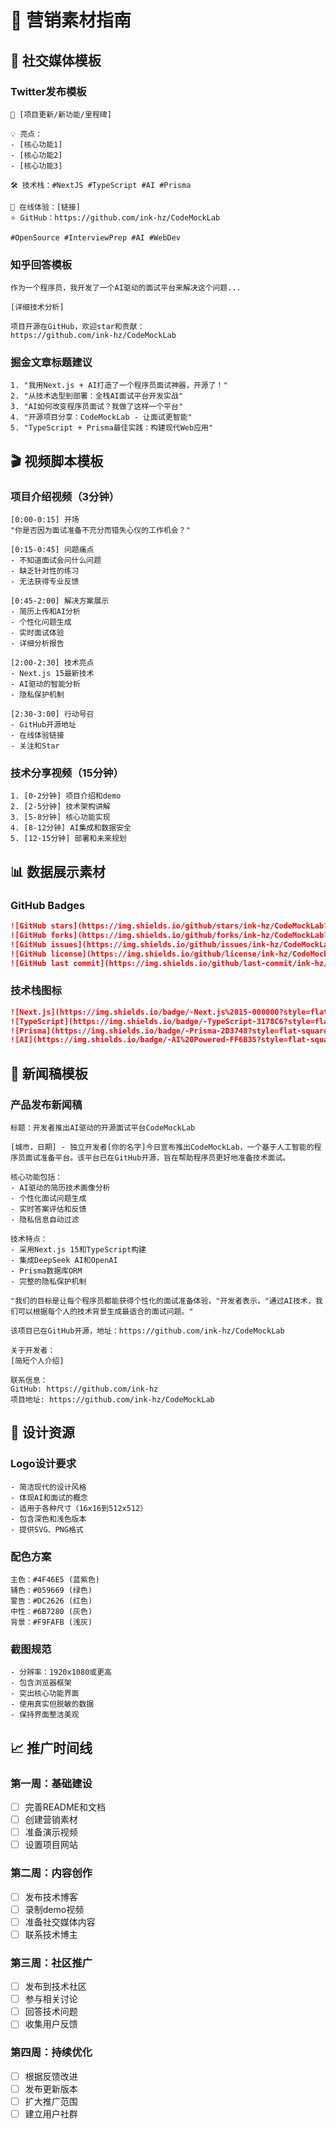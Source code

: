 # 🎨 营销素材指南

## 📱 社交媒体模板

### Twitter发布模板
```
🚀 [项目更新/新功能/里程碑]

💡 亮点：
- [核心功能1]
- [核心功能2] 
- [核心功能3]

🛠️ 技术栈：#NextJS #TypeScript #AI #Prisma

👀 在线体验：[链接]
⭐ GitHub：https://github.com/ink-hz/CodeMockLab

#OpenSource #InterviewPrep #AI #WebDev
```

### 知乎回答模板
```
作为一个程序员，我开发了一个AI驱动的面试平台来解决这个问题...

[详细技术分析]

项目开源在GitHub，欢迎star和贡献：
https://github.com/ink-hz/CodeMockLab
```

### 掘金文章标题建议
```
1. "我用Next.js + AI打造了一个程序员面试神器，开源了！"
2. "从技术选型到部署：全栈AI面试平台开发实战"
3. "AI如何改变程序员面试？我做了这样一个平台"
4. "开源项目分享：CodeMockLab - 让面试更智能"
5. "TypeScript + Prisma最佳实践：构建现代Web应用"
```

## 🎬 视频脚本模板

### 项目介绍视频（3分钟）
```
[0:00-0:15] 开场
"你是否因为面试准备不充分而错失心仪的工作机会？"

[0:15-0:45] 问题痛点
- 不知道面试会问什么问题
- 缺乏针对性的练习
- 无法获得专业反馈

[0:45-2:00] 解决方案展示
- 简历上传和AI分析
- 个性化问题生成
- 实时面试体验
- 详细分析报告

[2:00-2:30] 技术亮点
- Next.js 15最新技术
- AI驱动的智能分析
- 隐私保护机制

[2:30-3:00] 行动号召
- GitHub开源地址
- 在线体验链接
- 关注和Star
```

### 技术分享视频（15分钟）
```
1. [0-2分钟] 项目介绍和demo
2. [2-5分钟] 技术架构讲解
3. [5-8分钟] 核心功能实现
4. [8-12分钟] AI集成和数据安全
5. [12-15分钟] 部署和未来规划
```

## 📊 数据展示素材

### GitHub Badges
```markdown
![GitHub stars](https://img.shields.io/github/stars/ink-hz/CodeMockLab?style=social)
![GitHub forks](https://img.shields.io/github/forks/ink-hz/CodeMockLab?style=social)
![GitHub issues](https://img.shields.io/github/issues/ink-hz/CodeMockLab)
![GitHub license](https://img.shields.io/github/license/ink-hz/CodeMockLab)
![GitHub last commit](https://img.shields.io/github/last-commit/ink-hz/CodeMockLab)
```

### 技术栈图标
```markdown
![Next.js](https://img.shields.io/badge/-Next.js%2015-000000?style=flat-square&logo=next.js)
![TypeScript](https://img.shields.io/badge/-TypeScript-3178C6?style=flat-square&logo=typescript&logoColor=white)
![Prisma](https://img.shields.io/badge/-Prisma-2D3748?style=flat-square&logo=prisma&logoColor=white)
![AI](https://img.shields.io/badge/-AI%20Powered-FF6B35?style=flat-square)
```

## 📝 新闻稿模板

### 产品发布新闻稿
```
标题：开发者推出AI驱动的开源面试平台CodeMockLab

[城市，日期] - 独立开发者[你的名字]今日宣布推出CodeMockLab，一个基于人工智能的程序员面试准备平台。该平台已在GitHub开源，旨在帮助程序员更好地准备技术面试。

核心功能包括：
- AI驱动的简历技术画像分析
- 个性化面试问题生成
- 实时答案评估和反馈
- 隐私信息自动过滤

技术特点：
- 采用Next.js 15和TypeScript构建
- 集成DeepSeek AI和OpenAI
- Prisma数据库ORM
- 完整的隐私保护机制

"我们的目标是让每个程序员都能获得个性化的面试准备体验，"开发者表示，"通过AI技术，我们可以根据每个人的技术背景生成最适合的面试问题。"

该项目已在GitHub开源，地址：https://github.com/ink-hz/CodeMockLab

关于开发者：
[简短个人介绍]

联系信息：
GitHub: https://github.com/ink-hz
项目地址: https://github.com/ink-hz/CodeMockLab
```

## 🎨 设计资源

### Logo设计要求
```
- 简洁现代的设计风格
- 体现AI和面试的概念
- 适用于各种尺寸（16x16到512x512）
- 包含深色和浅色版本
- 提供SVG、PNG格式
```

### 配色方案
```
主色：#4F46E5 (蓝紫色)
辅色：#059669 (绿色)
警告：#DC2626 (红色)  
中性：#6B7280 (灰色)
背景：#F9FAFB (浅灰)
```

### 截图规范
```
- 分辨率：1920x1080或更高
- 包含浏览器框架
- 突出核心功能界面
- 使用真实但脱敏的数据
- 保持界面整洁美观
```

## 📈 推广时间线

### 第一周：基础建设
- [ ] 完善README和文档
- [ ] 创建营销素材
- [ ] 准备演示视频
- [ ] 设置项目网站

### 第二周：内容创作
- [ ] 发布技术博客
- [ ] 录制demo视频
- [ ] 准备社交媒体内容
- [ ] 联系技术博主

### 第三周：社区推广
- [ ] 发布到技术社区
- [ ] 参与相关讨论
- [ ] 回答技术问题
- [ ] 收集用户反馈

### 第四周：持续优化
- [ ] 根据反馈改进
- [ ] 发布更新版本
- [ ] 扩大推广范围
- [ ] 建立用户社群
```